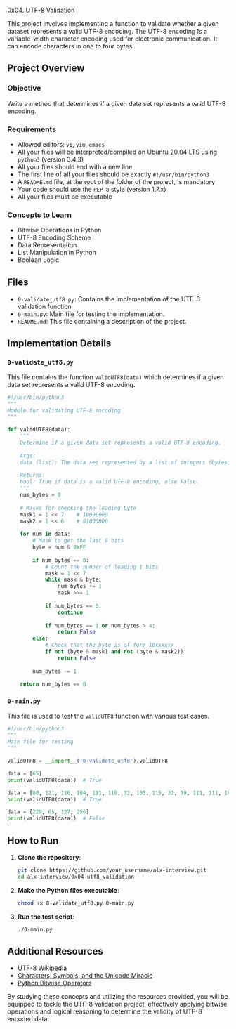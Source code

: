 0x04. UTF-8 Validation

This project involves implementing a function to validate whether a given dataset represents a valid UTF-8 encoding. The UTF-8 encoding is a variable-width character encoding used for electronic communication. It can encode characters in one to four bytes.

## Project Overview

### Objective

Write a method that determines if a given data set represents a valid UTF-8 encoding.

### Requirements

- Allowed editors: `vi`, `vim`, `emacs`
- All your files will be interpreted/compiled on Ubuntu 20.04 LTS using `python3` (version 3.4.3)
- All your files should end with a new line
- The first line of all your files should be exactly `#!/usr/bin/python3`
- A `README.md` file, at the root of the folder of the project, is mandatory
- Your code should use the `PEP 8` style (version 1.7.x)
- All your files must be executable

### Concepts to Learn

- Bitwise Operations in Python
- UTF-8 Encoding Scheme
- Data Representation
- List Manipulation in Python
- Boolean Logic

## Files

- `0-validate_utf8.py`: Contains the implementation of the UTF-8 validation function.
- `0-main.py`: Main file for testing the implementation.
- `README.md`: This file containing a description of the project.

## Implementation Details

### `0-validate_utf8.py`

This file contains the function `validUTF8(data)` which determines if a given data set represents a valid UTF-8 encoding.

```python
#!/usr/bin/python3
"""
Module for validating UTF-8 encoding
"""

def validUTF8(data):
    """
    Determine if a given data set represents a valid UTF-8 encoding.
    
    Args:
    data (list): The data set represented by a list of integers (bytes).
    
    Returns:
    bool: True if data is a valid UTF-8 encoding, else False.
    """
    num_bytes = 0
    
    # Masks for checking the leading byte
    mask1 = 1 << 7    # 10000000
    mask2 = 1 << 6    # 01000000
    
    for num in data:
        # Mask to get the last 8 bits
        byte = num & 0xFF
        
        if num_bytes == 0:
            # Count the number of leading 1 bits
            mask = 1 << 7
            while mask & byte:
                num_bytes += 1
                mask >>= 1
            
            if num_bytes == 0:
                continue
            
            if num_bytes == 1 or num_bytes > 4:
                return False
        else:
            # Check that the byte is of form 10xxxxxx
            if not (byte & mask1 and not (byte & mask2)):
                return False
        
        num_bytes -= 1
    
    return num_bytes == 0
```

### `0-main.py`

This file is used to test the `validUTF8` function with various test cases.

```python
#!/usr/bin/python3
"""
Main file for testing
"""

validUTF8 = __import__('0-validate_utf8').validUTF8

data = [65]
print(validUTF8(data))  # True

data = [80, 121, 116, 104, 111, 110, 32, 105, 115, 32, 99, 111, 111, 108, 33]
print(validUTF8(data))  # True

data = [229, 65, 127, 256]
print(validUTF8(data))  # False
```

## How to Run

1. **Clone the repository**:

   ```sh
   git clone https://github.com/your_username/alx-interview.git
   cd alx-interview/0x04-utf8_validation
   ```

2. **Make the Python files executable**:

   ```sh
   chmod +x 0-validate_utf8.py 0-main.py
   ```

3. **Run the test script**:

   ```sh
   ./0-main.py
   ```

## Additional Resources

- [UTF-8 Wikipedia](https://en.wikipedia.org/wiki/UTF-8)
- [Characters, Symbols, and the Unicode Miracle](https://www.joelonsoftware.com/2003/10/08/the-absolute-minimum-every-software-developer-absolutely-positively-must-know-about-unicode-and-character-sets-no-excuses/)
- [Python Bitwise Operators](https://www.programiz.com/python-programming/bitwise-operators)

By studying these concepts and utilizing the resources provided, you will be equipped to tackle the UTF-8 validation project, effectively applying bitwise operations and logical reasoning to determine the validity of UTF-8 encoded data.
```
